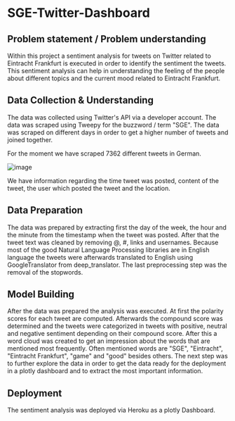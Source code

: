 # SGE-Twitter-Dashboard

## Problem statement / Problem understanding
Within this project a sentiment analysis for tweets on Twitter related to Eintracht Frankfurt is executed in order to identify the sentiment the tweets. This sentiment analysis can help in understanding the feeling of the people about different topics and the current mood related to Eintracht Frankfurt.

## Data Collection & Understanding
The data was collected using Twitter's API via a developer account. The data was scraped using Tweepy for the buzzword / term "SGE". The data was scraped on different days in order to get a higher number of tweets and joined together.

For the moment we have scraped 7362 different tweets in German.

![image](https://user-images.githubusercontent.com/66475927/155017582-bfcd8abb-0bfc-4f57-8d23-dc7a924a9349.png)

We have information regarding the time tweet was posted, content of the tweet, the user which posted the tweet and the location.

## Data Preparation
The data was prepared by extracting first the day of the week, the hour and the minute from the timestamp when the tweet was posted. After that the tweet text was cleaned by removing @, #, links and usernames. Because most of the good Natural Language Processing libraries are in English language the tweets were afterwards translated to English using GoogleTranslator from deep_translator. The last preprocessing step was the removal of the stopwords.

## Model Building
After the data was prepared the analysis was executed. At first the polarity scores for each tweet are computed. Afterwards the compound score was determined and the tweets were categorized in tweets with positive, neutral and negative sentiment depending on their compound score. After this a word cloud was created to get an impression about the words that are mentioned most frequently. Often mentioned words are "SGE", "Eintracht", "Eintracht Frankfurt", "game" and "good" besides others. The next step was to further explore the data in order to get the data ready for the deployment in a plotly dashboard and to extract the most important information.

## Deployment
The sentiment analysis was deployed via Heroku as a plotly Dashboard.
